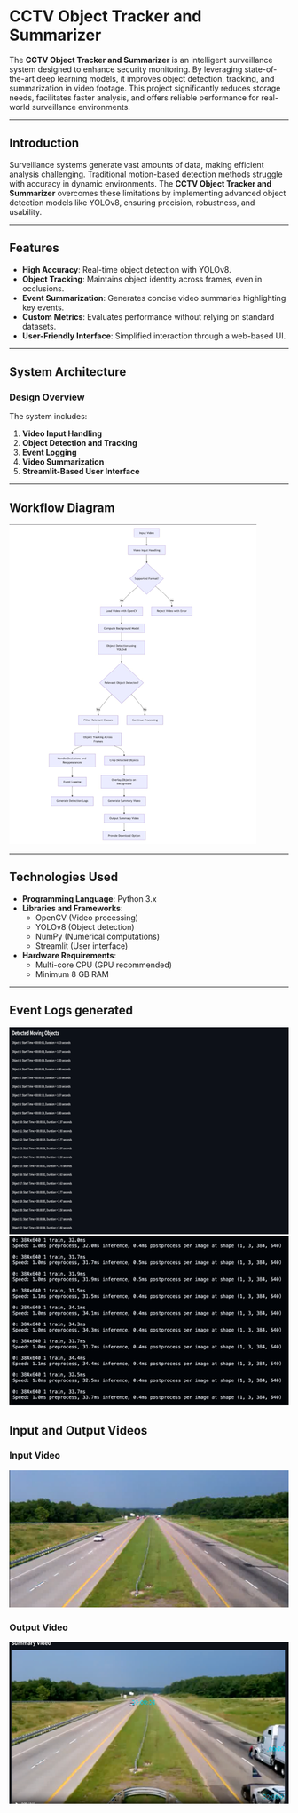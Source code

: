 # CCTV Object Tracker and Summarizer

The **CCTV Object Tracker and Summarizer** is an intelligent surveillance system designed to enhance security monitoring. By leveraging state-of-the-art deep learning models, it improves object detection, tracking, and summarization in video footage. This project significantly reduces storage needs, facilitates faster analysis, and offers reliable performance for real-world surveillance environments.

---


## Introduction

Surveillance systems generate vast amounts of data, making efficient analysis challenging. Traditional motion-based detection methods struggle with accuracy in dynamic environments. The **CCTV Object Tracker and Summarizer** overcomes these limitations by implementing advanced object detection models like YOLOv8, ensuring precision, robustness, and usability.

---

## Features

- **High Accuracy**: Real-time object detection with YOLOv8.  
- **Object Tracking**: Maintains object identity across frames, even in occlusions.  
- **Event Summarization**: Generates concise video summaries highlighting key events.  
- **Custom Metrics**: Evaluates performance without relying on standard datasets.  
- **User-Friendly Interface**: Simplified interaction through a web-based UI.  

---

## System Architecture

### Design Overview

The system includes:  
1. **Video Input Handling**  
2. **Object Detection and Tracking**  
3. **Event Logging**  
4. **Video Summarization**  
5. **Streamlit-Based User Interface**  

---
## Workflow Diagram
![Architecture Diagram](https://github.com/srajan-123/CCTV-Footage-Summariser1/blob/main/Picture1.png?raw=true)  


---

## Technologies Used

- **Programming Language**: Python 3.x  
- **Libraries and Frameworks**:  
  - OpenCV (Video processing)  
  - YOLOv8 (Object detection)  
  - NumPy (Numerical computations)  
  - Streamlit (User interface)  
- **Hardware Requirements**:  
  - Multi-core CPU (GPU recommended)  
  - Minimum 8 GB RAM  

---
## Event Logs generated
![logs](https://github.com/srajan-123/CCTV-Footage-Summariser1/blob/main/Picture4.png?raw=true)   ![logs2](https://github.com/srajan-123/CCTV-Footage-Summariser1/blob/main/Picture3.png?raw=true)

 
## Input and Output Videos

### Input Video
[![Input Video](https://github.com/srajan-123/CCTV-Footage-Summariser1/blob/main/picture6.png?raw=true)](https://github.com/srajan-123/CCTV-Footage-Summariser1/blob/main/input1%20(2).mp4)

### Output Video
[![Output Video](https://github.com/srajan-123/CCTV-Footage-Summariser1/blob/main/Picture5.png?raw=true)](https://github.com/srajan-123/CCTV-Footage-Summariser1/blob/main/input1_summary%20(1).mp4)



